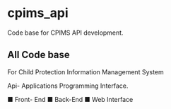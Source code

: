 # cpims_api
Code base for CPIMS API development.

## All Code base
For Child Protection Information Management System 

Api- Applications Programming Interface.

■ Front- End
■ Back-End
■ Web Interface 

